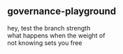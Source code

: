 ## governance-playground
hey, test the branch strength   
what happens when the weight of   
not knowing sets you free  
